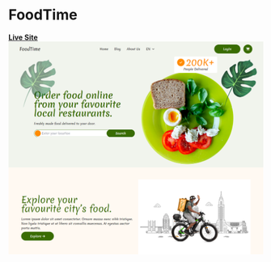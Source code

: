 # FoodTime
**[Live Site](https://6460811ef610245401a1d3da--chimerical-mermaid-28b160.netlify.app/)**
![](images/preview.png)
